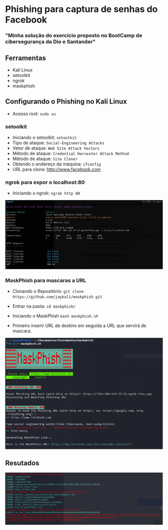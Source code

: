 # Phishing para captura de senhas do Facebook

### "Minha solução do exercício proposto no BootCamp de cibersegurança da Dio e Santander"

## Ferramentas

- Kali Linux
- setoolkit
- ngrok
- maskphish

## Configurando o Phishing no Kali Linux

- Acesso root: ``` sudo su ```

### setoolkit

- Iniciando o setoolkit: ``` setoolkit ```
- Tipo de ataque: ``` Social-Engineering Attacks ```
- Vetor de ataque: ``` Web Site Attack Vectors ```
- Método de ataque: ```Credential Harvester Attack Method```
- Método de ataque: ``` Site Cloner ```
- Obtendo o endereço da máquina: ``` ifconfig ```
- URL para clone: <http://www.facebook.com>

### ngrok para expor o localhost:80

- Iniciando o ngrok: ``` ngrok http 80 ```

![Alt text](./ngrok.png "Optional title")

### MaskPhish para mascaras a URL

- Clonando o Repositório: ```git clone https://github.com/jaykali/maskphish.git```

- Entrar na pasta: ```cd maskphish/```

- Iniciando o MaskPhish ```bash maskphish.sh```

- Primeiro inserir URL de destino em seguida a URL que servirá de mascara.

![Alt text](./MaskPhish.png "Optional title")

## Resutados

![Alt text](./My_passwd.png "Optional title")
